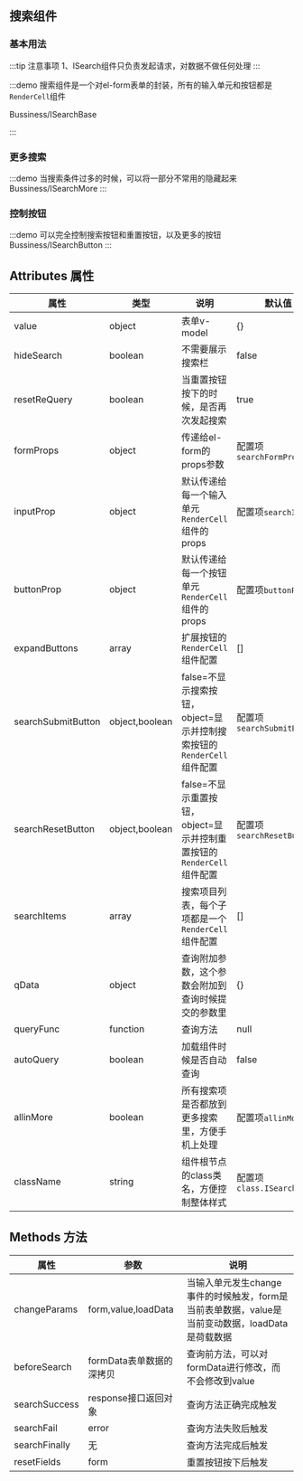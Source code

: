 ## 搜索组件


### 基本用法

:::tip 注意事项
1、ISearch组件只负责发起请求，对数据不做任何处理
:::

:::demo 搜索组件是一个对el-form表单的封装，所有的输入单元和按钮都是`RenderCell`组件

Bussiness/ISearchBase

:::


### 更多搜索
:::demo 当搜索条件过多的时候，可以将一部分不常用的隐藏起来
Bussiness/ISearchMore
:::

### 控制按钮
:::demo 可以完全控制搜索按钮和重置按钮，以及更多的按钮
Bussiness/ISearchButton
:::


## Attributes 属性

|属性|类型|说明|默认值|
|--|--|--|--|
|value|object|表单v-model|{}|
|hideSearch|boolean|不需要展示搜索栏|false|
|resetReQuery|boolean|当重置按钮按下的时候，是否再次发起搜索|true|
|formProps|object|传递给el-form的props参数|配置项`searchFormProps`|
|inputProp|object|默认传递给每一个输入单元`RenderCell`组件的props|配置项`searchInput`|
|buttonProp|object|默认传递给每一个按钮单元`RenderCell`组件的props|配置项`buttonProp`|
|expandButtons|array|扩展按钮的`RenderCell`组件配置|[]|
|searchSubmitButton|object,boolean|false=不显示搜索按钮，object=显示并控制搜索按钮的`RenderCell`组件配置|配置项`searchSubmitButton`|
|searchResetButton|object,boolean|false=不显示重置按钮，object=显示并控制重置按钮的`RenderCell`组件配置|配置项`searchResetButton`|
|searchItems|array|搜索项目列表，每个子项都是一个`RenderCell`组件配置|[]|
|qData|object|查询附加参数，这个参数会附加到查询时候提交的参数里|{}|
|queryFunc|function|查询方法|null|
|autoQuery|boolean|加载组件时候是否自动查询|false|
|allinMore|boolean|所有搜索项是否都放到更多搜索里，方便手机上处理|配置项`allinMore`|
|className|string|组件根节点的class类名，方便控制整体样式|配置项`class.ISearchRoot`|


## Methods 方法
|属性|参数|说明|
|--|--|--|
|changeParams|form,value,loadData|当输入单元发生change事件的时候触发，form是当前表单数据，value是当前变动数据，loadData是荷载数据|
|beforeSearch|formData表单数据的深拷贝|查询前方法，可以对formData进行修改，而不会修改到value|
|searchSuccess|response接口返回对象|查询方法正确完成触发|
|searchFail|error|查询方法失败后触发|
|searchFinally|无|查询方法完成后触发|
|resetFields|form|重置按钮按下后触发|







